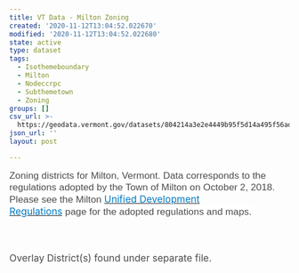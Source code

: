 ```yaml
---
title: VT Data - Milton Zoning
created: '2020-11-12T13:04:52.022670'
modified: '2020-11-12T13:04:52.022680'
state: active
type: dataset
tags:
  - Isothemeboundary
  - Milton
  - Nodeccrpc
  - Subthemetown
  - Zoning
groups: []
csv_url: >-
  https://geodata.vermont.gov/datasets/804214a3e2e4449b95f5d14a495f56ad_0.csv?outSR=%7B%22latestWkid%22%3A3857%2C%22wkid%22%3A102100%7D
json_url: ''
layout: post

---
```

<div style='text-align:Left;'><p><p><span style='font-size:13.0pt;font-family:&quot;Arial&quot;,sans-serif;
color:#4C4C4C;background:white'>Zoning districts for Milton, Vermont. Data
corresponds to the regulations adopted by the Town of Milton on October 2, 2018.
Please see the Milton </span><a href='https://www.miltonvt.gov/271/Unified-Development-Regulations' target='_blank'><span style='font-size:13.0pt;color:#0079C1;background:white'>Unified
Development Regulations</span></a><span style='font-size:13.0pt;font-family:
&quot;Helvetica&quot;,sans-serif;color:#4C4C4C;background:white'> page for the
adopted regulations and maps.</span></p><br /></p></div> <p><br /><span style='font-size:13.0pt;color:#4C4C4C'>Overlay
District(s) found under separate file.</span></p>
